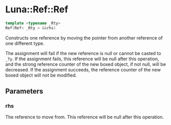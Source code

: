 # Luna::Ref::Ref

```c++
template <typename _Rty>
Ref(Ref< _Rty > &&rhs)
```

Constructs one reference by moving the pointer from another reference of one different type. 

The assignment will fail if the new reference is null or cannot be casted to `_Ty`. If the assignment fails, this reference will be null after this operation, and the strong reference counter of the new boxed object, if not null, will be decreased. If the assignment succeeds, the reference counter of the new boxed object will not be modified. 

## Parameters
### rhs
The reference to move from. This reference will be null after this operation. 

